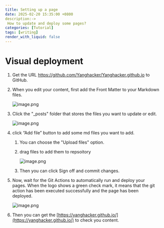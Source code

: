 ```yaml
---
title: Setting up a page
date: 2025-02-20 15:35:00 +0800
description:->
 How to update and deploy some pages?
categories: [Tutorial]
tags: [writing]
render_with_liquid: false
---
```


# Visual deployment

1. Get the URL https://github.com/Yanghacker/Yanghacker.github.io to GitHub.
2. When you edit your content, first add the Front Matter to your Markdown files.
    
    ![image.png](/Yanghacker/Yanghacker.github.io@master/assets/img/imgs/2025-02-20-setting-up-a-page-image.png)
    
3. Click the "_posts" folder that stores the files you want to update or edit.
    
    ![image.png](/Yanghacker/Yanghacker.github.io@master/assets/img/imgs/2025-02-20-setting-up-a-page-image-1.png)
    
4. click “Add file” button to add some md files you want to add.
    1. You can choose the "Upload files" option.
    2. drag files to add them to repsoitory
        
        ![image.png](/Yanghacker/Yanghacker.github.io@master/assets/img/imgs/2025-02-20-setting-up-a-page-image-2.png)
        
    3. Then you can click Sign off and commit changes.
    
5. Now, wait for the Git Actions to automatically run and deploy your pages.
When the logo shows a green check mark, it means that the git action has been executed successfully and the page has been deployed.
    
    ![image.png](/Yanghacker/Yanghacker.github.io@master/assets/img/imgs/2025-02-20-setting-up-a-page-image-3.png)
    
6. Then you can get the [https://yanghacker.github.io/](https://yanghacker.github.io/) to check you content.
